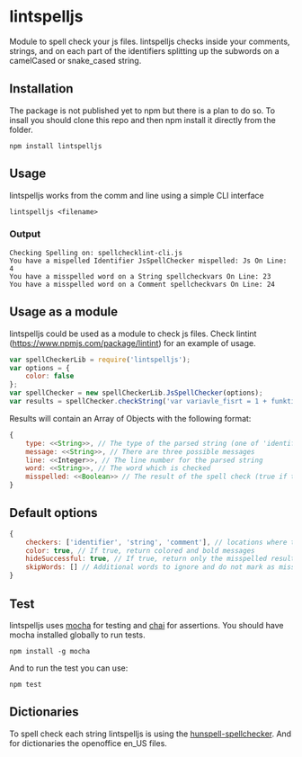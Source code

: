 # lintspelljs
Module to spell check your js files.
lintspelljs checks inside your comments, strings, and on each part of the identifiers splitting up the subwords on a camelCased or snake_cased string.


## Installation
The package is not published yet to npm but there is a plan to do so.
To insall you should clone this repo and then npm install it directly from the folder.
````
npm install lintspelljs
````

## Usage
lintspelljs works from the comm and line using a simple CLI interface
````
lintspelljs <filename>
````
### Output
````
Checking Spelling on: spellchecklint-cli.js
You have a mispelled Identifier JsSpellChecker mispelled: Js On Line: 4
You have a misspelled word on a String spellcheckvars On Line: 23
You have a misspelled word on a Comment spellcheckvars On Line: 24
````
## Usage as a module
lintspelljs could be used as a module to check js files. Check lintint (https://www.npmjs.com/package/lintint) for an example of usage.
````javascript
var spellCheckerLib = require('lintspelljs');
var options = {
    color: false
};
var spellChecker = new spellCheckerLib.JsSpellChecker(options);
var results = spellChecker.checkString('var variavle_fisrt = 1 + funktionKall(); // Tetsing');
````
Results will contain an Array of Objects with the following format:
````javascript
{
    type: <<String>>, // The type of the parsed string (one of 'identifier', 'string', 'comment')
    message: <<String>>, // There are three possible messages
    line: <<Integer>>, // The line number for the parsed string
    word: <<String>>, // The word which is checked
    misspelled: <<Boolean>> // The result of the spell check (true if the word is misspelled) 
}
````
## Default options
````javascript
{
    checkers: ['identifier', 'string', 'comment'], // locations where to check words
    color: true, // If true, return colored and bold messages
    hideSuccessful: true, // If true, return only the misspelled results
    skipWords: [] // Additional words to ignore and do not mark as misspelled 
}
````
## Test
lintspelljs uses [mocha](http://www.mochajs.org) for testing and [chai](http://www.chaijs.com) for assertions.
You should have mocha installed globally to run tests.
````
npm install -g mocha
````
And to run the test you can use:
````
npm test
````

## Dictionaries
To spell check each string lintspelljs is using the [hunspell-spellchecker](https://www.npmjs.com/package/hunspell-spellchecker).
And for dictionaries the openoffice en_US files.
